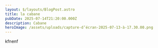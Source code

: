 ```yaml
---
layout: $/layouts/BlogPost.astro
title: la cabane
pubDate: 2025-07-14T21:20:00.000Z
description: Cabane
heroImage: /assets/uploads/capture-d’écran-2025-07-13-à-17.30.00.png
---
```

kfnenf
